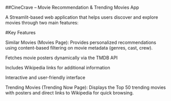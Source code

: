 ##CineCrave – Movie Recommendation & Trending Movies App

A Streamlit-based web application that helps users discover and explore movies through two main features:

#Key Features

Similar Movies (Movies Page):
Provides personalized recommendations using content-based filtering on movie metadata (genres, cast, crew).

Fetches movie posters dynamically via the TMDB API

Includes Wikipedia links for additional information

Interactive and user-friendly interface

Trending Movies (Trending Now Page):
Displays the Top 50 trending movies with posters and direct links to Wikipedia for quick browsing.